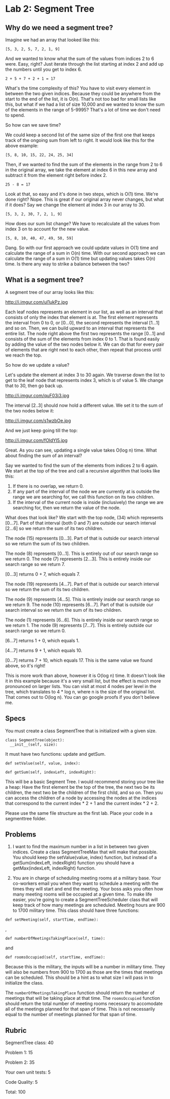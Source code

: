 # Lab 2: Segment Tree

## Why do we need a segment tree?

Imagine we had an array that looked like this:

```
[5, 3, 2, 5, 7, 2, 1, 9]
```

And we wanted to know what the sum of the values from indices 2 to 6 were. Easy, right? Just iterate through the list starting at index 2 and add up the numbers until you get to index 6.

```
2 + 5 + 7 + 2 + 1 = 17
```

What's the time complexity of this? You have to visit every element in between the two given indices. Because they could be anywhere from the start to the end of the list, it is O(n). That's not too bad for small lists like this, but what if we had a list of size 10,000 and we wanted to know the sum of the elements in the range of 5-9995? That's a lot of time we don't need to spend.

So how can we save time? 

We could keep a second list of the same size of the first one that keeps track of the ongoing sum from left to right. It would look like this for the above example:

```
[5, 8, 10, 15, 22, 24, 25, 34]
```

Then, if we wanted to find the sum of the elements in the range from 2 to 6 in the original array, we take the element at index 6 in this new array and subtract it from the element right before index 2.

```
25 - 8 = 17
```

Look at that, so easy and it's done in two steps, which is O(1) time. We're done right? Nope. This is great if our original array never changes, but what if it does? Say we change the element at index 3 in our array to 30.

```
[5, 3, 2, 30, 7, 2, 1, 9]
```

How does our sum list change? We have to recalculate all the values from index 3 on to account for the new value.

```
[5, 8, 10, 40, 47, 49, 50, 59]
```

Dang. So with our first approach we could update values in O(1) time and calculate the range of a sum in O(n) time. With our second approach we can calculate the range of a sum in O(1) time but updating values takes O(n) time. Is there any way to strike a balance between the two?

## What is a segment tree?

A segment tree of our array looks like this:

http://i.imgur.com/ul1ukPz.jpg

Each leaf nodes represents an element in our list, as well as an interval that consists of only the index that element is at.
The first element represents the interval from 0 to 0, or [0...0], the second represents the interval [1...1] and so on. Then, we can build upward to an interval that represents the entire list. The node right above the first two represents the range [0...1] and consists of the sum of the elements from index 0 to 1. That is found easily by adding the value of the two nodes below it. We can do that for every pair of elements that are right next to each other, then repeat that process until we reach the top.

So how do we update a value?

Let's update the element at index 3 to 30 again. We traverse down the list to get to the leaf node that represents index 3, which is of value 5. We change that to 30, then go back up.

http://i.imgur.com/quF03i3.jpg

The interval [2..3] should now hold a different value. We set it to the sum of the two nodes below it:

http://i.imgur.com/s1wzbOe.jpg

And we just keep going till the top:

http://i.imgur.com/fOldYI5.jpg

Great. As you can see, updating a single value takes O(log n) time. What about finding the sum of an interval?

Say we wanted to find the sum of the elements from indices 2 to 6 again. We start at the top of the tree and call a recursive algorithm that looks like this:

1. If there is no overlap, we return 0.
2. If any part of the interval of the node we are currently at is outside the range we are searching for, we call this function on its two children.
3. If the interval of the current node is inside (inclusively) the range we are searching for, then we return the value of the node.

What does that look like? We start with the top node, (34) which represents [0...7]. Part of that interval (both 0 and 7) are outside our search interval [2...6] so we return the sum of its two children.

The node (15) represents [0...3]. Part of that is outside our search interval so we return the sum of its two children.

The node (8) represents [0...1]. This is entirely out of our search range so we return 0.
The node (7) represents [2...3]. This is entirely inside our search range so we return 7.

[0...3] returns 0 + 7, which equals 7.

The node (19) represents [4...7]. Part of that is outside our search interval so we return the sum of its two children.

The node (9) represents [4...5]. This is entirely inside our search range so we return 9.
The node (10) represents [6...7]. Part of that is outside our search interval so we return the sum of its two children.

The node (1) represents [6...6]. This is entirely inside our search range so we return 1.
The node (9) represents [7...7]. This is entirely outside our search range so we return 0.

[6...7] returns 1 + 0, which equals 1.

[4...7] returns 9 + 1, which equals 10.

[0...7] returns 7 + 10, which equals 17. This is the same value we found above, so it's right!

This is more work than above, however it is O(log n) time. It doesn't look like it in this example because it's a very small list, but the effect is much more pronounced on larger lists. You can visit at most 4 nodes per level in the tree, which translates to 4 * log n, where n is the size of the original list. That comes out to O(log n). You can go google proofs if you don't believe me.

## Specs

You must create a class SegmentTree that is initialized with a given size.

```
class SegmentTree(object):
  __init__(self, size):
```

It must have two functions: update and getSum.
```
def setValue(self, value, index):
```
```
def getSum(self, indexLeft, indexRight):
```

This will be a basic Segment Tree. I would recommend storing your tree like a heap: Have the first element be the top of the tree, the next two be its children, the next two be the children of the first child, and so on. Then you can access the children of a node by accessing the nodes at the indices that correspond to the current index * 2 + 1 and the current index * 2 + 2.

Please use the same file structure as the first lab. Place your code in a segmenttree folder.

## Problems

1. I want to find the maximum number in a list in between two given indices. Create a class SegmentTreeMax that will make that possible. You should keep the setValue(value, index) function, but instead of a getSum(indexLeft, indexRight) function you should have a getMax(indexLeft, indexRight) function.

2. You are in charge of scheduling meeting rooms at a military base. Your co-workers email you when they want to schedule a meeting with the times they will start and end the meeting. Your boss asks you often how many meeting rooms will be occupied at a given time. To make life easier, you're going to create a SegmentTreeScheduler class that will keep track of how many meetings are scheduled. Meeting hours are 900 to 1700 military time. 
This class should have three functions: 
```
def setMeeting(self, startTime, endTime):
```
,
```
def numberOfMeetingsTakingPlace(self, time):
```
and
```
def roomsOccupied(self, startTime, endTime):
```
Because this is the military, the inputs will be a number in military time. They will also be numbers from 900 to 1700 as those are the times that meetings can be scheduled. This should be a hint as to what size I will pass in to initialize the class.

The ```numberOfMeetingsTakingPlace``` function should return the number of meetings that will be taking place at that time. The ```roomsOccupied``` function should return the total number of meeting rooms necessary to accomodate all of the meetings planned for that span of time. This is not necessarily equal to the number of meetings planned for that span of time.

## Rubric

SegmentTree class: 40

Problem 1: 15

Problem 2: 35

Your own unit tests: 5

Code Quality: 5

Total: 100
